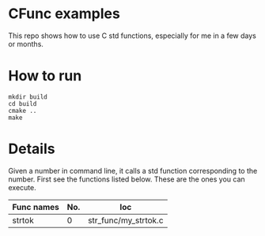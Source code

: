 # CFunc examples

This repo shows how to use C std functions, especially for me in a few days or months.

# How to run

```
mkdir build
cd build
cmake ..
make
```

# Details

Given a number in command line, it calls a std function corresponding to the number.
First see the functions listed below. These are the ones you can execute.

|Func names|No.|loc|
|---|---|---|
|strtok|0|str_func/my_strtok.c|
